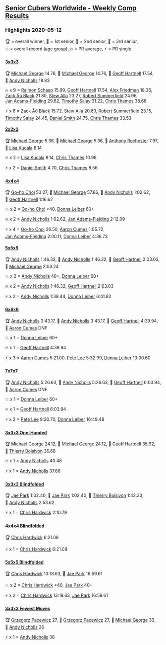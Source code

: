 <style>table {white-space: nowrap;}</style>

## [Senior Cubers Worldwide - Weekly Comp Results](/scw-comp/results/)
### Highlights 2020-05-12

<span style="white-space: nowrap;">🏆 = overall winner</span>, <span style="white-space: nowrap;">🥇 = 1st senior</span>, <span style="white-space: nowrap;">🥈 = 2nd senior</span>, <span style="white-space: nowrap;">🥉 = 3rd senior</span>, <span style="white-space: nowrap;">💥 = overall record (age group)</span>, <span style="white-space: nowrap;">🔥 = PR average</span>, <span style="white-space: nowrap;">⚡ = PR single</span>.

#### [3x3x3](333.md)

<span style="white-space: nowrap;">🏆 [Michael George](../../persons/michael_george/333.md) 14.76</span>, <span style="white-space: nowrap;">🥇 [Michael George](../../persons/michael_george/333.md) 14.76</span>, <span style="white-space: nowrap;">🥈 [Geoff Hartnell](../../persons/geoff_hartnell/333.md) 17.54</span>, <span style="white-space: nowrap;">🥉 [Andy Nicholls](../../persons/andy_nicholls/333.md) 18.83</span>

🔥 x 9 = <span style="white-space: nowrap;">[Raimon Schaap](../../persons/raimon_schaap/333.md) 15.99</span>, <span style="white-space: nowrap;">[Geoff Hartnell](../../persons/geoff_hartnell/333.md) 17.54</span>, <span style="white-space: nowrap;">[Alex Friedman](../../persons/alex_friedman/333.md) 18.36</span>, <span style="white-space: nowrap;">[Zack Âû Black](../../persons/zack_au_black/333.md) 21.80</span>, <span style="white-space: nowrap;">[Stew Alla](../../persons/stew_alla/333.md) 23.27</span>, <span style="white-space: nowrap;">[Robert Summerfield](../../persons/robert_summerfield/333.md) 24.96</span>, <span style="white-space: nowrap;">[Jan Adams-Fielding](../../persons/jan_adams_fielding/333.md) 29.62</span>, <span style="white-space: nowrap;">[Timothy Salay](../../persons/timothy_salay/333.md) 31.22</span>, <span style="white-space: nowrap;">[Chris Thames](../../persons/chris_thames/333.md) 38.68</span>

⚡ x 6 = <span style="white-space: nowrap;">[Zack Âû Black](../../persons/zack_au_black/333.md) 15.72</span>, <span style="white-space: nowrap;">[Stew Alla](../../persons/stew_alla/333.md) 20.69</span>, <span style="white-space: nowrap;">[Robert Summerfield](../../persons/robert_summerfield/333.md) 23.15</span>, <span style="white-space: nowrap;">[Timothy Salay](../../persons/timothy_salay/333.md) 24.45</span>, <span style="white-space: nowrap;">[Daniel Smith](../../persons/daniel_smith/333.md) 24.75</span>, <span style="white-space: nowrap;">[Chris Thames](../../persons/chris_thames/333.md) 33.53</span>

#### [2x2x2](222.md)

<span style="white-space: nowrap;">🏆 [Michael George](../../persons/michael_george/222.md) 5.36</span>, <span style="white-space: nowrap;">🥇 [Michael George](../../persons/michael_george/222.md) 5.36</span>, <span style="white-space: nowrap;">🥈 [Anthony Rochester](../../persons/anthony_rochester/222.md) 7.97</span>, <span style="white-space: nowrap;">🥉 [Lisa Kucala](../../persons/lisa_kucala/222.md) 8.14</span>

🔥 x 2 = <span style="white-space: nowrap;">[Lisa Kucala](../../persons/lisa_kucala/222.md) 8.14</span>, <span style="white-space: nowrap;">[Chris Thames](../../persons/chris_thames/222.md) 10.98</span>

⚡ x 2 = <span style="white-space: nowrap;">[Daniel Smith](../../persons/daniel_smith/222.md) 4.70</span>, <span style="white-space: nowrap;">[Chris Thames](../../persons/chris_thames/222.md) 8.56</span>

#### [4x4x4](444.md)

<span style="white-space: nowrap;">🏆 [Go-ho Choi](../../persons/go_ho_choi/444.md) 53.27</span>, <span style="white-space: nowrap;">🥇 [Michael George](../../persons/michael_george/444.md) 57.86</span>, <span style="white-space: nowrap;">🥈 [Andy Nicholls](../../persons/andy_nicholls/444.md) 1:02.62</span>, <span style="white-space: nowrap;">🥉 [Geoff Hartnell](../../persons/geoff_hartnell/444.md) 1:16.62</span>

💥 x 2 = <span style="white-space: nowrap;">[Go-ho Choi](../../persons/go_ho_choi/444.md) <40</span>, <span style="white-space: nowrap;">[Donna Leiber](../../persons/donna_leiber/444.md) 60+</span>

🔥 x 2 = <span style="white-space: nowrap;">[Andy Nicholls](../../persons/andy_nicholls/444.md) 1:02.62</span>, <span style="white-space: nowrap;">[Jan Adams-Fielding](../../persons/jan_adams_fielding/444.md) 2:12.09</span>

⚡ x 4 = <span style="white-space: nowrap;">[Go-ho Choi](../../persons/go_ho_choi/444.md) 36.50</span>, <span style="white-space: nowrap;">[Aaron Cumes](../../persons/aaron_cumes/444.md) 1:05.72</span>, <span style="white-space: nowrap;">[Jan Adams-Fielding](../../persons/jan_adams_fielding/444.md) 2:00.11</span>, <span style="white-space: nowrap;">[Donna Leiber](../../persons/donna_leiber/444.md) 4:36.73</span>

#### [5x5x5](555.md)

<span style="white-space: nowrap;">🏆 [Andy Nicholls](../../persons/andy_nicholls/555.md) 1:46.32</span>, <span style="white-space: nowrap;">🥇 [Andy Nicholls](../../persons/andy_nicholls/555.md) 1:46.32</span>, <span style="white-space: nowrap;">🥈 [Geoff Hartnell](../../persons/geoff_hartnell/555.md) 2:03.03</span>, <span style="white-space: nowrap;">🥉 [Michael George](../../persons/michael_george/555.md) 2:03.24</span>

💥 x 2 = <span style="white-space: nowrap;">[Andy Nicholls](../../persons/andy_nicholls/555.md) 40+</span>, <span style="white-space: nowrap;">[Donna Leiber](../../persons/donna_leiber/555.md) 60+</span>

🔥 x 2 = <span style="white-space: nowrap;">[Andy Nicholls](../../persons/andy_nicholls/555.md) 1:46.32</span>, <span style="white-space: nowrap;">[Geoff Hartnell](../../persons/geoff_hartnell/555.md) 2:03.03</span>

⚡ x 2 = <span style="white-space: nowrap;">[Andy Nicholls](../../persons/andy_nicholls/555.md) 1:39.44</span>, <span style="white-space: nowrap;">[Donna Leiber](../../persons/donna_leiber/555.md) 6:41.82</span>

#### [6x6x6](666.md)

<span style="white-space: nowrap;">🏆 [Andy Nicholls](../../persons/andy_nicholls/666.md) 3:43.17</span>, <span style="white-space: nowrap;">🥇 [Andy Nicholls](../../persons/andy_nicholls/666.md) 3:43.17</span>, <span style="white-space: nowrap;">🥈 [Geoff Hartnell](../../persons/geoff_hartnell/666.md) 4:39.94</span>, <span style="white-space: nowrap;">🥉 [Aaron Cumes](../../persons/aaron_cumes/666.md) DNF</span>

💥 x 1 = <span style="white-space: nowrap;">[Donna Leiber](../../persons/donna_leiber/666.md) 60+</span>

🔥 x 1 = <span style="white-space: nowrap;">[Geoff Hartnell](../../persons/geoff_hartnell/666.md) 4:39.94</span>

⚡ x 3 = <span style="white-space: nowrap;">[Aaron Cumes](../../persons/aaron_cumes/666.md) 5:21.00</span>, <span style="white-space: nowrap;">[Pete Lee](../../persons/pete_lee/666.md) 5:32.99</span>, <span style="white-space: nowrap;">[Donna Leiber](../../persons/donna_leiber/666.md) 13:00.60</span>

#### [7x7x7](777.md)

<span style="white-space: nowrap;">🏆 [Andy Nicholls](../../persons/andy_nicholls/777.md) 5:26.63</span>, <span style="white-space: nowrap;">🥇 [Andy Nicholls](../../persons/andy_nicholls/777.md) 5:26.63</span>, <span style="white-space: nowrap;">🥈 [Geoff Hartnell](../../persons/geoff_hartnell/777.md) 6:03.94</span>, <span style="white-space: nowrap;">🥉 [Aaron Cumes](../../persons/aaron_cumes/777.md) DNF</span>

💥 x 1 = <span style="white-space: nowrap;">[Donna Leiber](../../persons/donna_leiber/777.md) 60+</span>

🔥 x 1 = <span style="white-space: nowrap;">[Geoff Hartnell](../../persons/geoff_hartnell/777.md) 6:03.94</span>

⚡ x 2 = <span style="white-space: nowrap;">[Pete Lee](../../persons/pete_lee/777.md) 9:20.70</span>, <span style="white-space: nowrap;">[Donna Leiber](../../persons/donna_leiber/777.md) 16:49.48</span>

#### [3x3x3 One-Handed](333oh.md)

<span style="white-space: nowrap;">🏆 [Michael George](../../persons/michael_george/333oh.md) 24.12</span>, <span style="white-space: nowrap;">🥇 [Michael George](../../persons/michael_george/333oh.md) 24.12</span>, <span style="white-space: nowrap;">🥈 [Geoff Hartnell](../../persons/geoff_hartnell/333oh.md) 35.92</span>, <span style="white-space: nowrap;">🥉 [Thierry Boisivon](../../persons/thierry_boisivon/333oh.md) 36.68</span>

🔥 x 1 = <span style="white-space: nowrap;">[Andy Nicholls](../../persons/andy_nicholls/333oh.md) 40.48</span>

⚡ x 1 = <span style="white-space: nowrap;">[Andy Nicholls](../../persons/andy_nicholls/333oh.md) 37.66</span>

#### [3x3x3 Blindfolded](333bf.md)

<span style="white-space: nowrap;">🏆 [Jae Park](../../persons/jae_park/333bf.md) 1:02.40</span>, <span style="white-space: nowrap;">🥇 [Jae Park](../../persons/jae_park/333bf.md) 1:02.40</span>, <span style="white-space: nowrap;">🥈 [Thierry Boisivon](../../persons/thierry_boisivon/333bf.md) 1:42.33</span>, <span style="white-space: nowrap;">🥉 [Andy Nicholls](../../persons/andy_nicholls/333bf.md) 2:53.62</span>

⚡ x 1 = <span style="white-space: nowrap;">[Chris Hardwick](../../persons/chris_hardwick/333bf.md) 2:10.79</span>

#### [4x4x4 Blindfolded](444bf.md)

<span style="white-space: nowrap;">🏆 [Chris Hardwick](../../persons/chris_hardwick/444bf.md) 6:21.08</span>

⚡ x 1 = <span style="white-space: nowrap;">[Chris Hardwick](../../persons/chris_hardwick/444bf.md) 6:21.08</span>

#### [5x5x5 Blindfolded](555bf.md)

<span style="white-space: nowrap;">🏆 [Chris Hardwick](../../persons/chris_hardwick/555bf.md) 13:18.63</span>, <span style="white-space: nowrap;">🥇 [Jae Park](../../persons/jae_park/555bf.md) 16:59.61</span>

💥 x 2 = <span style="white-space: nowrap;">[Chris Hardwick](../../persons/chris_hardwick/555bf.md) <40</span>, <span style="white-space: nowrap;">[Jae Park](../../persons/jae_park/555bf.md) 40+</span>

⚡ x 2 = <span style="white-space: nowrap;">[Chris Hardwick](../../persons/chris_hardwick/555bf.md) 13:18.63</span>, <span style="white-space: nowrap;">[Jae Park](../../persons/jae_park/555bf.md) 16:59.61</span>

#### [3x3x3 Fewest Moves](333fm.md)

<span style="white-space: nowrap;">🏆 [Grzegorz Pacewicz](../../persons/grzegorz_pacewicz/333fm.md) 27</span>, <span style="white-space: nowrap;">🥇 [Grzegorz Pacewicz](../../persons/grzegorz_pacewicz/333fm.md) 27</span>, <span style="white-space: nowrap;">🥈 [Michael George](../../persons/michael_george/333fm.md) 33</span>, <span style="white-space: nowrap;">🥉 [Andy Nicholls](../../persons/andy_nicholls/333fm.md) 36</span>

⚡ x 1 = <span style="white-space: nowrap;">[Andy Nicholls](../../persons/andy_nicholls/333fm.md) 36</span>


<!-- Global site tag (gtag.js) - Google Analytics -->
<script async src="https://www.googletagmanager.com/gtag/js?id=UA-86348435-3"></script>
<script>window.dataLayer = window.dataLayer || []; function gtag() {dataLayer.push(arguments);} gtag('js', new Date()); gtag('config', 'UA-86348435-3');</script>
